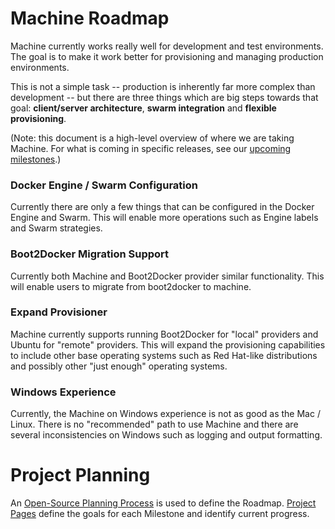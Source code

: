 # Machine Roadmap

Machine currently works really well for development and test environments. The
goal is to make it work better for provisioning and managing production
environments.

This is not a simple task -- production is inherently far more complex than
development -- but there are three things which are big steps towards that goal:
**client/server architecture**, **swarm integration** and **flexible
provisioning**.

(Note: this document is a high-level overview of where we are taking Machine.
For what is coming in specific releases, see our [upcoming
milestones](https://github.com/asticode/machine/milestones).)

### Docker Engine / Swarm Configuration

Currently there are only a few things that can be configured in the Docker Engine and Swarm.  This will enable more operations such as Engine labels and Swarm strategies.

### Boot2Docker Migration Support

Currently both Machine and Boot2Docker provider similar functionality.  This will enable users to migrate from boot2docker to machine.

### Expand Provisioner

Machine currently supports running Boot2Docker for "local" providers and Ubuntu for "remote" providers.  This will expand the provisioning capabilities to include other base operating systems such as Red Hat-like distributions and possibly other "just enough" operating systems.

### Windows Experience

Currently, the Machine on Windows experience is not as good as the Mac / Linux.  There is no "recommended" path to use Machine and there are several inconsistencies on Windows such as logging and output formatting.

# Project Planning

An [Open-Source Planning Process](https://github.com/asticode/machine/wiki/Open-Source-Planning-Process) is used to define the Roadmap. [Project Pages](https://github.com/asticode/machine/wiki) define the goals for each Milestone and identify current progress.

